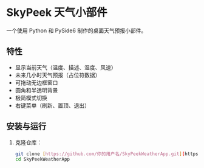 # SkyPeek 天气小部件

一个使用 Python 和 PySide6 制作的桌面天气预报小部件。

## 特性

* 显示当前天气（温度、描述、湿度、风速）
* 未来几小时天气预报（占位符数据）
* 可拖动无边框窗口
* 圆角和半透明背景
* 极简模式切换
* 右键菜单（刷新、置顶、退出）

## 安装与运行

1.  克隆仓库：
    ```bash
    git clone [https://github.com/你的用户名/SkyPeekWeatherApp.git](https://github.com/你的用户名/SkyPeekWeatherApp.git)
    cd SkyPeekWeatherApp